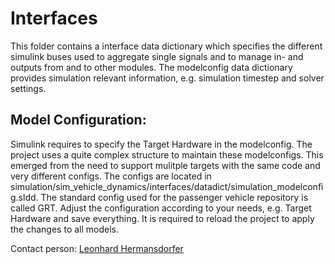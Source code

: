 # Interfaces
This folder contains a interface data dictionary which specifies the different simulink buses used to aggregate single signals and to manage in- and outputs from and to other modules. The modelconfig data dictionary provides simulation relevant information, e.g. simulation timestep and solver settings. 

## Model Configuration:
Simulink requires to specify the Target Hardware in the modelconfig. The project uses a quite complex structure to maintain these modelconfigs. This emerged from the need to support mulitple targets with the same code and very different configs. The configs are located in simulation/sim_vehicle_dynamics/interfaces/datadict/simulation_modelconfig.sldd. The standard config used for the passenger vehicle repository is called GRT. Adjust the configuration according to your needs, e.g. Target Hardware and save everything. It is required to reload the project to apply the changes to all models.


Contact person: [Leonhard Hermansdorfer](mailto:leo.hermansdorfer@tum.de)
